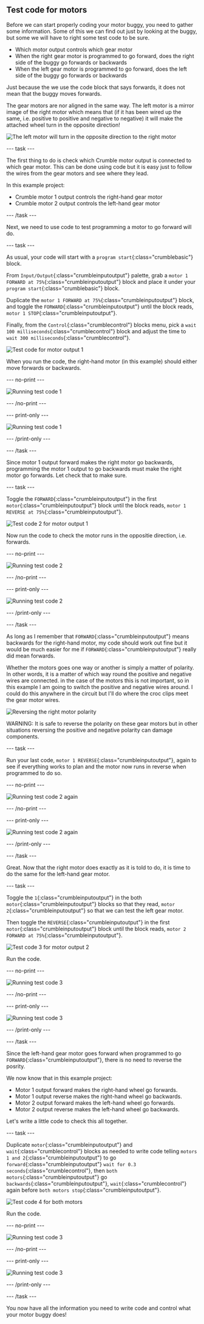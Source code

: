 ## Test code for motors

Before we can start properly coding your motor buggy, you need to gather some information. Some of this we can find out just by looking at the buggy, but some we will have to right some test code to be sure.

+ Which motor output controls which gear motor
+ When the right gear motor is programmed to go forward, does the right side of the buggy go forwards or backwards
+ When the left gear motor is programmed to go forward, does the left side of the buggy go forwards or backwards

Just because the we use the code block that says forwards, it does not mean that the buggy moves forwards.

The gear motors are nor aligned in the same way. The left motor is a mirror image of the right motor which means that (if it has been wired up the same, i.e. positive to positive and negative to negative) it will make the attached wheel turn in the opposite direction!

![The left motor will turn in the opposite direction to the right motor](images/testCode_mirroredMotors-01.png)

--- task ---

The first thing to do is check which Crumble motor output is connected to which gear motor. This can be done using code but it is easy just to follow the wires from the gear motors and see where they lead.

In this example project:
+ Crumble motor 1 output controls the right-hand gear motor
+ Crumble motor 2 output controls the left-hand gear motor

--- /task ---

Next, we need to use code to test programming a motor to go forward will do.

--- task ---

As usual, your code will start with a `program start`{:class="crumblebasic"} block.

From `Input/Output`{:class="crumbleinputoutput"} palette, grab a `motor 1 FORWARD at 75%`{:class="crumbleinputoutput"} block and place it under your `program start`{:class="crumblebasic"} block.

Duplicate the `motor 1 FORWARD at 75%`{:class="crumbleinputoutput"} block, and toggle the `FORWARD`{:class="crumbleinputoutput"} until the block reads, `motor 1 STOP`{:class="crumbleinputoutput"}.

Finally, from the `Control`{:class="crumblecontrol"} blocks menu, pick a `wait 100 milliseconds`{:class="crumblecontrol"} block and adjust the time to `wait 300 milliseconds`{:class="crumblecontrol"}.

![Test code for motor output 1](images/testCode_testCode1.png)

When you run the code, the right-hand motor (in this example) should either move forwards or backwards.

--- no-print ---

![Running test code 1](images/testCode_runningTestCode1.gif)

--- /no-print ---

--- print-only ---

![Running test code 1](images/testCode_runningTestCode1.png)

--- /print-only ---

--- /task ---

Since motor 1 output forward makes the right motor go backwards, programming the motor 1 output to go backwards must make the right motor go forwards. Let check that to make sure.

--- task ---

Toggle the `FORWARD`{:class="crumbleinputoutput"} in the first `motor`{:class="crumbleinputoutput"} block until the block reads, `motor 1 REVERSE at 75%`{:class="crumbleinputoutput"}.

![Test code 2 for motor output 1](images/testCode_testCode2.png)

Now run the code to check the motor runs in the oppositie direction, i.e. forwards.

--- no-print ---

![Running test code 2](images/testCode_runningTestCode2.gif)

--- /no-print ---

--- print-only ---

![Running test code 2](images/testCode_runningTestCode2.png)

--- /print-only ---

--- /task ---

As long as I remember that `FORWARD`{:class="crumbleinputoutput"} means backwards for the right-hand motor, my code should work out fine but it would be much easier for me if `FORWARD`{:class="crumbleinputoutput"} really did mean forwards.

Whether the motors goes one way or another is simply a matter of polarity. In other words, it is a matter of which way round the positive and negative wires are connected. in the case of the motors this is not important, so in this example I am going to switch the positive and negative wires around. I could do this anywhere in the circuit but I'll do where the croc clips meet the gear motor wires.

![Reversing the right motor polarity](images/testCode_crumbleMotorRReversePolarity-01.png)

WARNING: It is safe to reverse the polarity on these gear motors but in other situations reversing the positive and negative polarity can damage components.

--- task ---

Run your last code, `motor 1 REVERSE`{:class="crumbleinputoutput"}, again to see if everything works to plan and the motor now runs in reverse when programmed to do so.

--- no-print ---

![Running test code 2 again](images/testCode_runningTestCode2b.gif)

--- /no-print ---

--- print-only ---

![Running test code 2 again](images/testCode_runningTestCode2b.png)

--- /print-only ---

--- /task ---

Great. Now that the right motor does exactly as it is told to do, it is time to do the same for the left-hand gear motor.

--- task ---

Toggle the `1`{:class="crumbleinputoutput"} in the both `motor`{:class="crumbleinputoutput"} blocks so that they read, `motor 2`{:class="crumbleinputoutput"} so that we can test the left gear motor.

Then toggle the `REVERSE`{:class="crumbleinputoutput"} in the first `motor`{:class="crumbleinputoutput"} block until the block reads, `motor 2 FORWARD at 75%`{:class="crumbleinputoutput"}.

![Test code 3 for motor output 2](images/testCode_testCode3.png)

Run the code.

--- no-print ---

![Running test code 3](images/testCode_runningTestCode3.gif)

--- /no-print ---

--- print-only ---

![Running test code 3](images/testCode_runningTestCode3.png)

--- /print-only ---

--- /task ---

Since the left-hand gear motor goes forward when programmed to go `FORWARD`{:class="crumbleinputoutput"}, there is no need to reverse the posrity.

We now know that in this example project:

+ Motor 1 output forward makes the right-hand wheel go forwards.
+ Motor 1 output reverse makes the right-hand wheel go backwards.
+ Motor 2 output forward makes the left-hand wheel go forwards.
+ Motor 2 output reverse makes the left-hand wheel go backwards.

Let's write a little code to check this all together.

--- task ---

Duplicate `motor`{:class="crumbleinputoutput"} and `wait`{:class="crumblecontrol"} blocks as needed to write code telling `motors 1 and 2`{:class="crumbleinputoutput"} to go `forward`{:class="crumbleinputoutput"} `wait for 0.3 seconds`{:class="crumblecontrol"}, then `both motors`{:class="crumbleinputoutput"} go `backwards`{:class="crumbleinputoutput"}, `wait`{:class="crumblecontrol"} again before `both motors stop`{:class="crumbleinputoutput"}.

![Test code 4 for both motors](images/testCode_testCode4.png)

Run the code.

--- no-print ---

![Running test code 3](images/testCode_runningTestCode4.gif)

--- /no-print ---

--- print-only ---

![Running test code 3](images/testCode_runningTestCode4.png)

--- /print-only ---

--- /task ---

You now have all the information you need to write code and control what your motor buggy does!